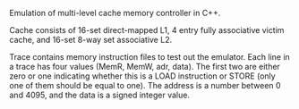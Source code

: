 Emulation of multi-level cache memory controller in C++.

Cache consists of 16-set direct-mapped L1, 4 entry fully associative victim cache, and 16-set 8-way set associative L2. 

Trace contains memory instruction files to test out the emulator. Each line in a trace has four values (MemR, MemW, adr, data). The first two are either zero or one indicating whether this is a LOAD instruction or STORE (only one of them should be equal to one). The address is a number between 0 and 4095, and the data is a signed integer value. 